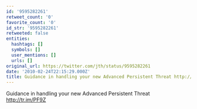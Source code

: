 ```yaml
---
id: '9595282261'
retweet_count: '0'
favorite_count: '0'
id_str: '9595282261'
retweeted: false
entities:
  hashtags: []
  symbols: []
  user_mentions: []
  urls: []
original_url: https://twitter.com/jth/status/9595282261
date: '2010-02-24T22:15:29.000Z'
title: Guidance in handling your new Advanced Persistent Threat http://tr.im/PF9Z
---
```


Guidance in handling your new Advanced Persistent Threat http://tr.im/PF9Z